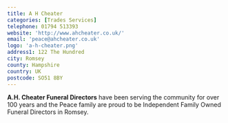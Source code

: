 ```yaml
---
title: A H Cheater
categories: [Trades Services]
telephone: 01794 513393
website: 'http://www.ahcheater.co.uk/'
email: 'peace@ahcheater.co.uk'
logo: 'a-h-cheater.png'
address1: 122 The Hundred
city: Romsey
county: Hampshire
country: UK
postcode: SO51 8BY
---
```

**A.H. Cheater Funeral Directors** have been serving the community for over 100 years and the Peace family are proud to be Independent Family Owned Funeral Directors in Romsey.
